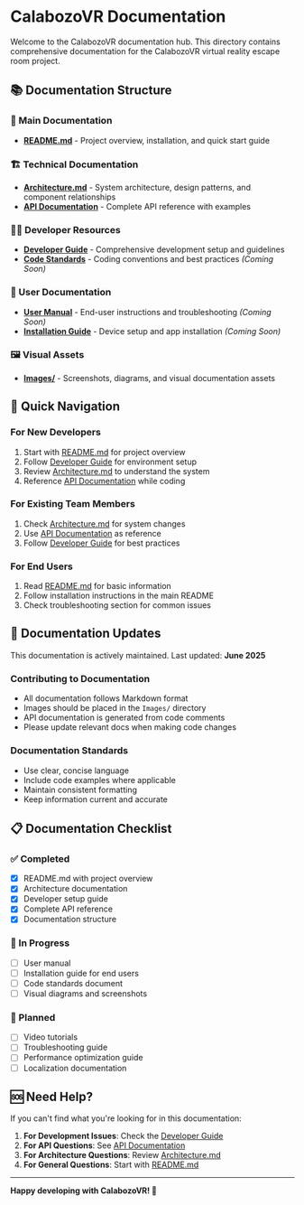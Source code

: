 # CalabozoVR Documentation

Welcome to the CalabozoVR documentation hub. This directory contains comprehensive documentation for the CalabozoVR virtual reality escape room project.

## 📚 Documentation Structure

### 📄 Main Documentation
- **[README.md](../README.md)** - Project overview, installation, and quick start guide

### 🏗️ Technical Documentation
- **[Architecture.md](Technical/Architecture.md)** - System architecture, design patterns, and component relationships
- **[API Documentation](API/APIDocumentation.md)** - Complete API reference with examples

### 👨‍💻 Developer Resources
- **[Developer Guide](Developer/DeveloperGuide.md)** - Comprehensive development setup and guidelines
- **[Code Standards](Developer/CodeStandards.md)** - Coding conventions and best practices *(Coming Soon)*

### 👤 User Documentation
- **[User Manual](User/UserManual.md)** - End-user instructions and troubleshooting *(Coming Soon)*
- **[Installation Guide](User/InstallationGuide.md)** - Device setup and app installation *(Coming Soon)*

### 🖼️ Visual Assets
- **[Images/](Images/)** - Screenshots, diagrams, and visual documentation assets

## 🎯 Quick Navigation

### For New Developers
1. Start with [README.md](../README.md) for project overview
2. Follow [Developer Guide](Developer/DeveloperGuide.md) for environment setup
3. Review [Architecture.md](Technical/Architecture.md) to understand the system
4. Reference [API Documentation](API/APIDocumentation.md) while coding

### For Existing Team Members
1. Check [Architecture.md](Technical/Architecture.md) for system changes
2. Use [API Documentation](API/APIDocumentation.md) as reference
3. Follow [Developer Guide](Developer/DeveloperGuide.md) for best practices

### For End Users
1. Read [README.md](../README.md) for basic information
2. Follow installation instructions in the main README
3. Check troubleshooting section for common issues

## 🔄 Documentation Updates

This documentation is actively maintained. Last updated: **June 2025**

### Contributing to Documentation
- All documentation follows Markdown format
- Images should be placed in the `Images/` directory
- API documentation is generated from code comments
- Please update relevant docs when making code changes

### Documentation Standards
- Use clear, concise language
- Include code examples where applicable
- Maintain consistent formatting
- Keep information current and accurate

## 📋 Documentation Checklist

### ✅ Completed
- [x] README.md with project overview
- [x] Architecture documentation
- [x] Developer setup guide
- [x] Complete API reference
- [x] Documentation structure

### 🚧 In Progress
- [ ] User manual
- [ ] Installation guide for end users
- [ ] Code standards document
- [ ] Visual diagrams and screenshots

### 📅 Planned
- [ ] Video tutorials
- [ ] Troubleshooting guide
- [ ] Performance optimization guide
- [ ] Localization documentation

## 🆘 Need Help?

If you can't find what you're looking for in this documentation:

1. **For Development Issues**: Check the [Developer Guide](Developer/DeveloperGuide.md)
2. **For API Questions**: See [API Documentation](API/APIDocumentation.md)
3. **For Architecture Questions**: Review [Architecture.md](Technical/Architecture.md)
4. **For General Questions**: Start with [README.md](../README.md)

---

**Happy developing with CalabozoVR! 🥽**